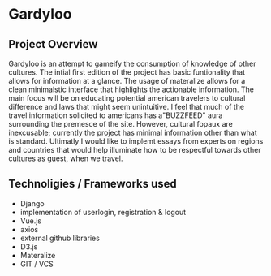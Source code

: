 # Gardyloo

## Project Overview

Gardyloo is an attempt to gameify the consumption of knowledge of other cultures. The intial first edition of the project has basic funtionality that allows for information at a glance.  The usage of materalize allows for a clean minimalstic interface that highlights the actionable information. The main focus will be on educating potential american travelers to cultural difference and laws that might seem unintuitive.  I feel that much of the travel information solicited to americans has a"BUZZFEED" aura surrounding the premesce of the site.  However, cultural fopaux are inexcusable; currently the project has minimal information other than what is standard.  Ultimatly I would like to implemt essays from experts on regions and countries that would help illuminate how to be respectful towards other cultures as guest, when we travel.

## Technoligies / Frameworks used
* Django
* implementation of userlogin, registration & logout
* Vue.js
* axios
* external github libraries
* D3.js
* Materalize
* GIT / VCS

